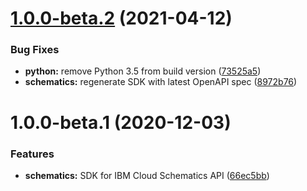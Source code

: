 # [1.0.0-beta.2](https://github.com/IBM/schematics-python-sdk/compare/v1.0.0-beta.1...v1.0.0-beta.2) (2021-04-12)


### Bug Fixes

* **python:** remove Python 3.5 from build version ([73525a5](https://github.com/IBM/schematics-python-sdk/commit/73525a50207d99ed53ab8865dc9b5397906ca5a2))
* **schematics:** regenerate SDK with latest OpenAPI spec ([8972b76](https://github.com/IBM/schematics-python-sdk/commit/8972b7696a22701dd2a8058f5a820d8a235df077))

# 1.0.0-beta.1 (2020-12-03)


### Features

* **schematics:** SDK for IBM Cloud Schematics API ([66ec5bb](https://github.com/IBM/schematics-python-sdk/commit/66ec5bb83a9b37aeafa30a6fa1ae55e8057acae2))
